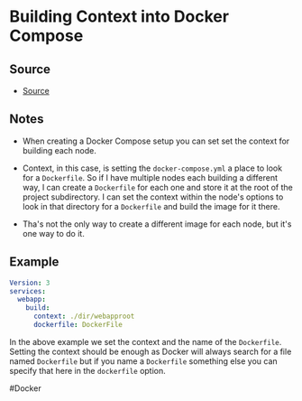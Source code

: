 # Building Context into Docker Compose

## Source
- [Source](https://docs.docker.com/compose/compose-file/compose-file-v3/#:~:text=images%20before%20deploying.-,context,sent%20to%20the%20Docker%20daemon.)

## Notes
- When creating a Docker Compose setup you can set set the context for building each node.

- Context, in this case, is setting the `docker-compose.yml` a place to look for a `Dockerfile`. So if I have multiple nodes each building a different way, I can create a `Dockerfile` for each one and store it at the root of the project subdirectory. I can set the context within the node's options to look in that directory for a `Dockerfile` and build the image for it there.

- Tha's not the only way to create a different image for each node, but it's one way to do it.

## Example

```yml
Version: 3
services:
  webapp:
    build:
      context: ./dir/webapproot
      dockerfile: DockerFile
```

In the above example we set the context and the name of the `Dockerfile`. Setting the context should be enough as Docker will always search for a file named `Dockerfile` but if you name a `Dockerfile` something else you can specify that here in the `dockerfile` option.

#Docker